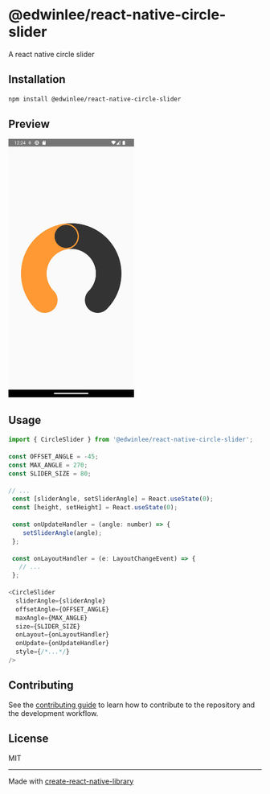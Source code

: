 # @edwinlee/react-native-circle-slider

A react native circle slider

## Installation

```sh
npm install @edwinlee/react-native-circle-slider
```
## Preview

<img src="screenshots/preview.png" width='250'/>

## Usage

```js
import { CircleSlider } from '@edwinlee/react-native-circle-slider';

const OFFSET_ANGLE = -45;
const MAX_ANGLE = 270;
const SLIDER_SIZE = 80;

// ...
 const [sliderAngle, setSliderAngle] = React.useState(0);
 const [height, setHeight] = React.useState(0);

 const onUpdateHandler = (angle: number) => {
    setSliderAngle(angle);
 };

 const onLayoutHandler = (e: LayoutChangeEvent) => {
   // ...
 };

<CircleSlider
  sliderAngle={sliderAngle}
  offsetAngle={OFFSET_ANGLE}
  maxAngle={MAX_ANGLE}
  size={SLIDER_SIZE}
  onLayout={onLayoutHandler}
  onUpdate={onUpdateHandler}
  style={/*...*/}
/>
```

## Contributing

See the [contributing guide](CONTRIBUTING.md) to learn how to contribute to the repository and the development workflow.

## License

MIT

---

Made with [create-react-native-library](https://github.com/callstack/react-native-builder-bob)
